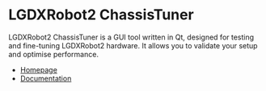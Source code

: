 # LGDXRobot2 ChassisTuner

LGDXRobot2 ChassisTuner is a GUI tool written in Qt, designed for testing and fine-tuning LGDXRobot2 hardware. It allows you to validate your setup and optimise performance.

- [Homepage](https://lgdxrobot.bristolgram.uk/lgdxrobot2/)
- [Documentation](https://docs.lgdxrobot.bristolgram.uk/lgdxrobot2/chassistuner/)